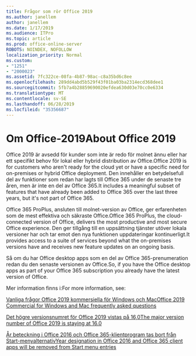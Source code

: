 ```yaml
---
title: Frågor som rör Office 2019
ms.author: janellem
author: janellem
ms.date: 1/17/2019
ms.audience: ITPro
ms.topic: article
ms.prod: office-online-server
ROBOTS: NOINDEX, NOFOLLOW
localization_priority: Normal
ms.custom:
- "1251"
- "2000023"
ms.assetid: 7fc322ce-08fa-4b87-98ac-c8a35bd6c8ee
ms.openlocfilehash: 289dd4abd5b529f43f01ba03ba2314ecd368dee1
ms.sourcegitcommit: 5fb7a4b28859690020efdea630d03e70cc0e6334
ms.translationtype: MT
ms.contentlocale: sv-SE
ms.lasthandoff: 06/28/2019
ms.locfileid: "35356687"
---
```

# <a name="about-office-2019"></a><span data-ttu-id="01d35-102">Om Office-2019</span><span class="sxs-lookup"><span data-stu-id="01d35-102">About Office 2019</span></span>

<span data-ttu-id="01d35-103">Office 2019 är avsedd för kunder som inte är redo för molnet ännu eller har ett specifikt behov för lokal eller hybrid distribution av Office.</span><span class="sxs-lookup"><span data-stu-id="01d35-103">Office 2019 is for customers who aren't ready for the cloud yet or have a specific need for on-premises or hybrid Office deployment.</span></span> <span data-ttu-id="01d35-104">Den innehåller en betydelsefull del av funktioner som redan har lagts till Office 365 under de senaste tre åren, men är inte en del av Office 365.</span><span class="sxs-lookup"><span data-stu-id="01d35-104">It includes a meaningful subset of features that have already been added to Office 365 over the last three years, but it's not part of Office 365.</span></span>
  
<span data-ttu-id="01d35-105">Office 365 ProPlus, ansluten till molnet-version av Office, ger erfarenheten som de mest effektiva och säkraste Office.</span><span class="sxs-lookup"><span data-stu-id="01d35-105">Office 365 ProPlus, the cloud-connected version of Office, delivers the most productive and most secure Office experience.</span></span> <span data-ttu-id="01d35-106">Den ger tillgång till en uppsättning tjänster utöver lokala versioner har och tar emot den nya funktionen uppdateringar kontinuerligt.</span><span class="sxs-lookup"><span data-stu-id="01d35-106">It provides access to a suite of services beyond what the on-premises versions have and receives new feature updates on an ongoing basis.</span></span>
  
<span data-ttu-id="01d35-107">Så om du har Office desktop apps som en del av Office 365-prenumeration redan du den senaste versionen av Office.</span><span class="sxs-lookup"><span data-stu-id="01d35-107">So, if you have the Office desktop apps as part of your Office 365 subscription you already have the latest version of Office.</span></span>
  
<span data-ttu-id="01d35-108">Mer information finns i:</span><span class="sxs-lookup"><span data-stu-id="01d35-108">For more information, see:</span></span>
  
[<span data-ttu-id="01d35-109">Vanliga frågor Office 2019 kommersiella för Windows och Mac</span><span class="sxs-lookup"><span data-stu-id="01d35-109">Office 2019 Commercial for Windows and Mac frequently asked questions</span></span>](https://support.microsoft.com/help/4133312)
  
[<span data-ttu-id="01d35-110">Det högre versionsnumret för Office 2019 vistas på 16,0</span><span class="sxs-lookup"><span data-stu-id="01d35-110">The major version number of Office 2019 is staying at 16.0</span></span>](https://docs.microsoft.com/deployoffice/office2019/overview)
  
[<span data-ttu-id="01d35-111">År beteckning i Office 2016 och Office 365-klientprogram tas bort från Start-menyalternativ</span><span class="sxs-lookup"><span data-stu-id="01d35-111">Year designation in Office 2016 and Office 365 client apps will be removed from Start menu entries</span></span>](https://support.office.com/article/8fe5e052-76d2-49de-af30-2e84ed3da907?wt.mc_id=Alchemy_ClientDIA)
  